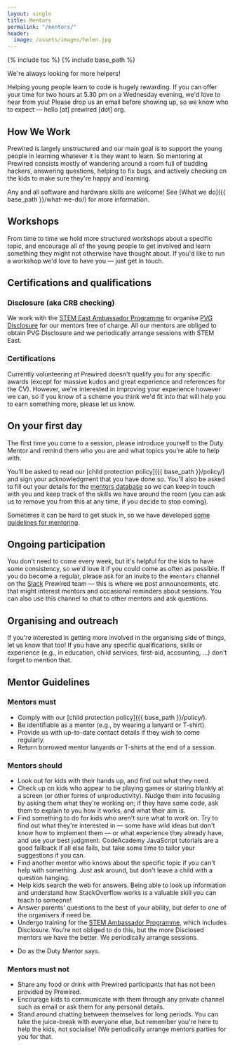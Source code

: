 ```yaml
---
layout: single
title: Mentors
permalink: "/mentors/"
header:
  image: /assets/images/helen.jpg
---
```

{% include toc %}
{% include base_path %}

We're always looking for more helpers!

Helping young people learn to code is hugely rewarding. If you can offer your time for two hours at 5.30 pm on a Wednesday evening, we'd love to hear from you! Please drop us an email before showing up, so we know who to expect &mdash; hello [at] prewired [dot] org. 

<!-- Read on to find out more about [how we teach](#how-we-teach), [getting Disclosure](#certifications-and-qualifications), [what to do you on your first day](#on-your-first-day), [becoming a long-term mentor](#ongoing-participation), and read the [mentor guidelines](#mentor-guidelines). -->

## How We Work

Prewired is largely unstructured and our main goal is to support the young people in learning whatever it is they want to learn. So mentoring at Prewired consists mostly of wandering around a room full of budding hackers, answering questions, helping to fix bugs, and actively checking on the kids to make sure they're happy and learning.

Any and all software and hardware skills are welcome! See [What we do]({{ base_path }}/what-we-do/) for more information.

## Workshops

From time to time we hold more structured workshops about a specific topic, and encourage all of the young people to get involved and learn something they might not otherwise have thought about. If you'd like to run a workshop we'd love to have you &mdash; just get in touch.

## Certifications and qualifications

### Disclosure (aka CRB checking)

We work with the [STEM East Ambassador Programme](http://www.stemeast.org.uk) to organise [PVG Disclosure](https://www.mygov.scot/pvg-scheme/) for our mentors free of charge. All  our mentors are obliged to obtain PVG Disclosure and we periodically arrange sessions with STEM East.  <!-- Check back here to find out when one is being scheduled. -->

### Certifications

Currently volunteering at Prewired doesn't qualify you for any specific awards (except for massive kudos and great experience and references for the CV). However, we're interested in improving your experience however we can, so if you know of a scheme you think we'd fit into that will help you to earn something more, please let us know.

## On your first day

The first time you come to a session, please introduce yourself to the Duty Mentor and remind them who you are and what topics you're able to help with. 

You'll be asked to read our [child protection policy]({{ base_path }}/policy/) and sign your acknowledgment that you have done so. You'll also be asked to fill out your details for the [mentors database](https://docs.google.com/forms/d/1NAZyNhLD-vFHEqpxOqYa0oaWjvDHe2Xuy4RI1uUqgGM/viewform) so we can keep in touch with you and keep track of the skills we have around the room (you can ask us to remove you from this at any time, if you decide to stop coming).

Sometimes it can be hard to get stuck in, so we have developed [some guidelines for mentoring](#mentors-guidelines).

## Ongoing participation

You don't need to come every week, but it's helpful for the kids to have some consistency, so we'd love it if you could come as often as possible. If you do become a regular, please ask for an invite to the `#mentors` channel on the [Slack](https://slack.com) Prewired team &mdash; this is where we post announcements, etc. that might interest mentors and occasional reminders about sessions. You can also use this channel to chat to other mentors and ask questions.

<!-- Please also add your details to the [mentors' database](https://docs.google.com/forms/d/1NAZyNhLD-vFHEqpxOqYa0oaWjvDHe2Xuy4RI1uUqgGM/viewform). 

Mentors who have undergone Disclosure can take a turn at being the Duty Mentor, which is mostly just about being the first port of call for kids, parents and other mentors. You can see the [Duty Mentor guidelines and rota here]({{ base_path }}/duty-mentor/).
-->

## Organising and outreach

If you're interested in getting more involved in the organising side of things, let us know that too! If you have any specific qualifications, skills or experience (e.g., in education, child services, first-aid, accounting, ...) don't forget to mention that.

## Mentor Guidelines

### Mentors must

* Comply with our [child protection policy]({{ base_path }}/policy/).
* Be identifiable as a mentor (e.g., by wearing a lanyard or T-shirt).
* Provide us with up-to-date contact details if they wish to come regularly.
* Return borrowed mentor lanyards or T-shirts at the end of a session.

### Mentors should

* Look out for kids with their hands up, and find out what they need.
* Check up on kids who appear to be playing games or staring blankly at a screen (or other forms of unproductivity). Nudge them into focusing by asking them what they're working on; if they have some code, ask them to explain to you how it works, and what their aim is. 
* Find something to do for kids who aren't sure what to work on. Try to find out what they're interested in &mdash; some have wild ideas but don't know how to implement them &mdash; or what experience they already have, and use your best judgment. CodeAcademy JavaScript tutorials are a good fallback if all else fails, but take some time to tailor your suggestions if you can.
* Find another mentor who knows about the specific topic if you can't help with something. Just ask around, but don't leave a child with a question hanging.
* Help kids search the web for answers. Being able to look up information and understand how StackOverflow works is a valuable skill you can teach to someone!
* Answer parents' questions to the best of your ability, but  defer to one of the organisers if need be.
* Undergo training for the [STEM Ambassador Programme](http://www.stemnet.org.uk/ambassadors/), which includes Disclosure. You're not obliged to do this, but the more Disclosed mentors we have the better. We periodically arrange sessions.
<!-- * Take a turn at being the [Duty Mentor](#duty-mentor-guidelines-and-rota), but you can opt out if you'd rather not. -->
* Do as the Duty Mentor says.

### Mentors must not

* Share any food or drink with Prewired participants that has not been provided by Prewired.
* Encourage kids to communicate with them through any private channel such as email or ask them for any personal details.
* Stand around chatting between themselves for long periods. You can take the juice-break with everyone else, but remember you're here to help the kids, not socialise! (We periodically arrange mentors parties for you for that.

